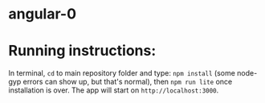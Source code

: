 # angular-0

# Running instructions:

In terminal, `cd` to main repository folder and type: `npm install` (some node-gyp errors can show up, but that's normal), then `npm run lite` once installation is over. The app will start on `http://localhost:3000`.